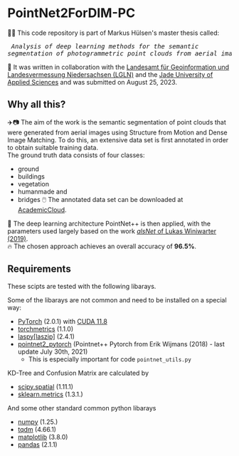 # PointNet2ForDIM-PC
👨‍🎓 This code repository is part of Markus Hülsen's master thesis called: <br><pre>
  *Analysis of deep learning methods for the semantic segmentation of photogrammetric point clouds from aerial images*. </pre>
🤝 It was written in collaboration with the [Landesamt für Geoinformation und Landesvermessung Niedersachsen (LGLN)](https://www.lgln.niedersachsen.de/startseite/) and the [Jade University of Applied Sciences](https://www.jade-hs.de/) and was submitted on August 25, 2023.

## Why all this?
✈️📷 The aim of the work is the semantic segmentation of point clouds that were generated from aerial images using Structure from Motion and Dense Image Matching. To do this, an extensive data set is first annotated in order to obtain suitable training data. <br>
The ground truth data consists of four classes: 
- ground
- buildings
- vegetation
- humanmade and
- bridges
🖱️ The annotated data set can be downloaded at [AcademicCloud](https://sync.academiccloud.de/index.php/s/hj5C7ebHkkTZkvQ).<br>

🚀 The deep learning architecture PointNet++ is then applied, with the parameters used largely based on the work [*alsNet* of Lukas Winiwarter (2019)](https://github.com/lwiniwar/alsNet#readme). <br>
🔥 The chosen approach achieves an overall accuracy of **96.5%**.

## Requirements
These scipts are tested with the following libarays.

Some of the libarays are not common and need to be installed on a special way:
- [PyTorch](https://pytorch.org/get-started/locally/) (2.0.1) with [CUDA 11.8](https://developer.nvidia.com/cuda-11-8-0-download-archive)
- [torchmetrics](https://torchmetrics.readthedocs.io/en/stable/pages/quickstart.html) (1.1.0)
- [laspy[laszip]](https://laspy.readthedocs.io/en/latest/installation.html) (2.4.1)
- [pointnet2_pytorch](https://github.com/erikwijmans/Pointnet2_PyTorch) (Pointnet++ Pytorch from Erik Wijmans (2018) - last update July 30th, 2021)
  - This is especially important for code `pointnet_utils.py`

KD-Tree and Confusion Matrix are calculated by
- [scipy.spatial](https://scipy.org/install/) (1.11.1) 
- [sklearn.metrics](https://scikit-learn.org/stable/install.html) (1.3.1.)

And some other standard common python libarays
- [numpy](https://numpy.org/install/) (1.25.)
- [tqdm](https://pypi.org/project/tqdm/) (4.66.1)
- [matplotlib](https://matplotlib.org/stable/users/installing/index.html) (3.8.0)
- [pandas](https://pandas.pydata.org/docs/getting_started/install.html) (2.1.1)
